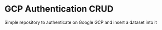 # GCP Authentication CRUD

Simple repository to authenticate on Google GCP and insert a dataset into it
